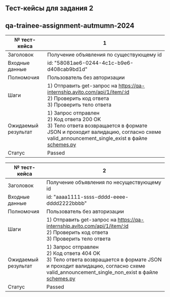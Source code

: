 ## Тест-кейсы для задания 2
## qa-trainee-assignment-autmumn-2024



| № тест-кейса        | 1                                                                                                                                                                                                           |
|---------------------|-------------------------------------------------------------------------------------------------------------------------------------------------------------------------------------------------------------|
| Заголовок           | Получение объявления по существующему id                                                                                                                                                                    | 
| Входные данные      | id: "58081ae6-0244-4c1c-b9e6-d408cab9bd1d"                                                                                                                                                                  |
| Полномочия          | Пользователь без авторизации                                                                                                                                                                                |
| Шаги                | 1) Отправить get-запрос на https://qa-internship.avito.com/api/1/item/:id<br/>2) Проверить код ответа <br/>3) Проверить тело ответа                                                                         |
| Ожидаемый результат | 1) Запрос отправлен<br/>2) Код ответа 200 OK<br/>3) Тело ответа возвращается в формате JSON и проходит валидацию, согласно схеме valid_announcement_single_exist в файле [schemes.py](./schemes/schemes.py) |
| Статус              | Passed                                                                                                                                                                                                      |


| № тест-кейса        | 2                                                                                                                                                                                                               |
|---------------------|-----------------------------------------------------------------------------------------------------------------------------------------------------------------------------------------------------------------|
| Заголовок           | Получение объявления по несуществующему id                                                                                                                                                                      | 
| Входные данные      | id: "aaaa1111-ssss-dddd-eeee-dddd2222bbbb"                                                                                                                                                                      |
| Полномочия          | Пользователь без авторизации                                                                                                                                                                                    |
| Шаги                | 1) Отправить get-запрос на https://qa-internship.avito.com/api/1/item/:id<br/>2) Проверить код ответа <br/>3) Проверить тело ответа                                                                             |
| Ожидаемый результат | 1) Запрос отправлен<br/>2) Код ответа 404 OK<br/>3) Тело ответа возвращается в формате JSON и проходит валидацию, согласно схеме valid_announcement_single_non_exist в файле [schemes.py](./schemes/schemes.py) |
| Статус              | Passed  |
